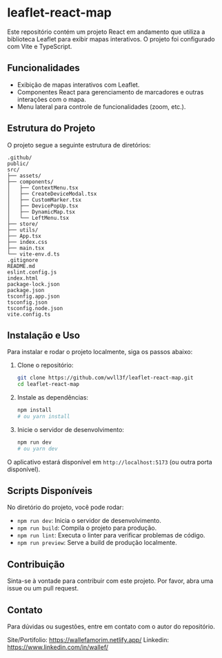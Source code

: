 # leaflet-react-map

Este repositório contém um projeto React em andamento que utiliza a biblioteca Leaflet para exibir mapas interativos. O projeto foi configurado com Vite e TypeScript.

## Funcionalidades

- Exibição de mapas interativos com Leaflet.
- Componentes React para gerenciamento de marcadores e outras interações com o mapa.
- Menu lateral para controle de funcionalidades (zoom, etc.).

## Estrutura do Projeto

O projeto segue a seguinte estrutura de diretórios:

```
.github/
public/
src/
├── assets/
├── components/
│   ├── ContextMenu.tsx
│   ├── CreateDeviceModal.tsx
│   ├── CustomMarker.tsx
│   ├── DevicePopUp.tsx
│   ├── DynamicMap.tsx
│   └── LeftMenu.tsx
├── store/
├── utils/
├── App.tsx
├── index.css
├── main.tsx
└── vite-env.d.ts
.gitignore
README.md
eslint.config.js
index.html
package-lock.json
package.json
tsconfig.app.json
tsconfig.json
tsconfig.node.json
vite.config.ts
```

## Instalação e Uso

Para instalar e rodar o projeto localmente, siga os passos abaixo:

1. Clone o repositório:

   ```bash
   git clone https://github.com/wvll3f/leaflet-react-map.git
   cd leaflet-react-map
   ```

2. Instale as dependências:

   ```bash
   npm install
   # ou yarn install
   ```

3. Inicie o servidor de desenvolvimento:

   ```bash
   npm run dev
   # ou yarn dev
   ```

O aplicativo estará disponível em `http://localhost:5173` (ou outra porta disponível).

## Scripts Disponíveis

No diretório do projeto, você pode rodar:

- `npm run dev`: Inicia o servidor de desenvolvimento.
- `npm run build`: Compila o projeto para produção.
- `npm run lint`: Executa o linter para verificar problemas de código.
- `npm run preview`: Serve a build de produção localmente.

## Contribuição

Sinta-se à vontade para contribuir com este projeto. Por favor, abra uma issue ou um pull request.

## Contato

Para dúvidas ou sugestões, entre em contato com o autor do repositório.

Site/Portifolio: https://wallefamorim.netlify.app/
Linkedin: https://www.linkedin.com/in/wallef/
